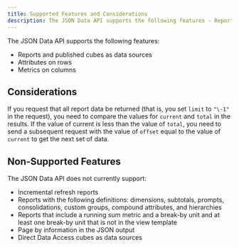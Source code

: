 ```yaml
---
title: Supported Features and Considerations
description: The JSON Data API supports the following features - Reports and published cubes as data sources, Attributes on rows and Metrics on columns.
---
```


The JSON Data API supports the following features:

- Reports and published cubes as data sources
- Attributes on rows
- Metrics on columns

## Considerations

If you request that all report data be returned (that is, you set `limit` to `"\-1"` in the request), you need to compare the values for `current` and `total` in the results. If the value of current is less than the value of `total`, you need to send a subsequent request with the value of `offset` equal to the value of `current` to get the next set of data.

## Non-Supported Features

The JSON Data API does not currently support:

- Incremental refresh reports
- Reports with the following definitions: dimensions, subtotals, prompts, consolidations, custom groups, compound attributes, and hierarchies
- Reports that include a running sum metric and a break-by unit and at least one break-by unit that is not in the view template
- Page by information in the JSON output
- Direct Data Access cubes as data sources

